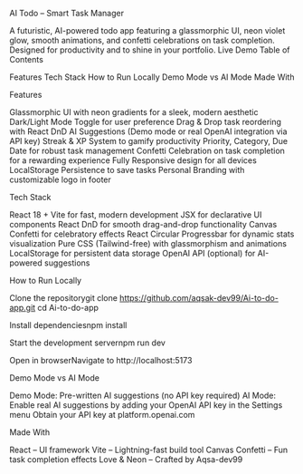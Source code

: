 AI Todo – Smart Task Manager


A futuristic, AI-powered todo app featuring a glassmorphic UI, neon violet glow, smooth animations, and confetti celebrations on task completion. Designed for productivity and to shine in your portfolio.
Live Demo 
Table of Contents

Features
Tech Stack
How to Run Locally
Demo Mode vs AI Mode
Made With

Features

Glassmorphic UI with neon gradients for a sleek, modern aesthetic
Dark/Light Mode Toggle for user preference
Drag & Drop task reordering with React DnD
AI Suggestions (Demo mode or real OpenAI integration via API key)
Streak & XP System to gamify productivity
Priority, Category, Due Date for robust task management
Confetti Celebration on task completion for a rewarding experience
Fully Responsive design for all devices
LocalStorage Persistence to save tasks
Personal Branding with customizable logo in footer

Tech Stack

React 18 + Vite for fast, modern development
JSX for declarative UI components
React DnD for smooth drag-and-drop functionality
Canvas Confetti for celebratory effects
React Circular Progressbar for dynamic stats visualization
Pure CSS (Tailwind-free) with glassmorphism and animations
LocalStorage for persistent data storage
OpenAI API (optional) for AI-powered suggestions

How to Run Locally

Clone the repositorygit clone https://github.com/aqsak-dev99/Ai-to-do-app.git
cd Ai-to-do-app


Install dependenciesnpm install


Start the development servernpm run dev


Open in browserNavigate to http://localhost:5173

Demo Mode vs AI Mode

Demo Mode: Pre-written AI suggestions (no API key required)
AI Mode: Enable real AI suggestions by adding your OpenAI API key in the Settings menu
Obtain your API key at platform.openai.com



Made With

React – UI framework
Vite – Lightning-fast build tool
Canvas Confetti – Fun task completion effects
Love & Neon – Crafted by Aqsa-dev99
